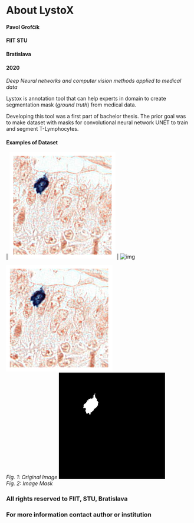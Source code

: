 # About LystoX


#### Pavol Grofčík
#### FIIT STU
#### Bratislava
#### 2020
*Deep Neural networks and computer vision methods applied to medical data*
  
  
  
  
Lystox is annotation tool that can help experts in domain to create 
segmentation mask (*ground truth*) from medical data.  
  
Developing this tool was a first part of bachelor thesis.
The prior goal was to make dataset with masks for convolutional
neural network UNET to train and segment T-Lymphocytes.

#### Examples of Dataset

| ![img](https://github.com/PavolGrofcik/LystoX/blob/master/figures/train_img_19351.png) | ![img](https://github.com/PavolGrofcik/LystoX/blob/master/figures/train_img_mask_19351.png)

<p> 
    <img src="https://github.com/PavolGrofcik/LystoX/blob/master/figures/train_img_19351.png" alt="dominating_sets_example2" class="center"/>
    <br>
    <em>Fig. 1: Original Image</em>
    <img src="https://github.com/PavolGrofcik/LystoX/blob/master/figures/train_img_19351_mask.png" alt="dominating_sets_example2" class="center"/>
    <br>
    <em>Fig. 2: Image Mask</em>
</p>

  
  
  

### All rights reserved to FIIT, STU, Bratislava  
### For more information contact author or institution  
